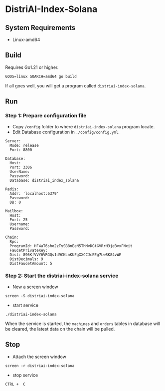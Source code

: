# DistriAI-Index-Solana

## System Requirements
- Linux-amd64

## Build
Requires Go1.21 or higher.
```
GOOS=linux GOARCH=amd64 go build
```
If all goes well, you will get a program called `distriai-index-solana`.

## Run
### Step 1: Prepare configuration file
- Copy `/config` folder to where `distriai-index-solana` program locate.
- Edit Database configuration in `./config/config.yml`.
```
Server:
  Mode: release
  Port: 8800

Database:
  Host:
  Port: 3306
  UserName:
  Password:
  Database: distriai_index_solana

Redis:
  Addr: 'localhost:6379'
  Password:
  DB: 0

Mailbox:
  Host:
  Port: 25
  Username:
  Password:

Chain:
  Rpc:
  ProgramId: HF4aT6sho2zTySB8nEeN5ThMvDGtGVRrH3jeBvxFNxit
  FaucetPrivateKey:
  Dist: 896KfVVY6VRGQs1d9CKLnKUEgXXCCJcEEg7LwSK84vWE
  DistDecimals: 9
  DistFaucetAmount: 5
```

### Step 2: Start the distriai-index-solana service
- New a screen window
```
screen -S distriai-index-solana
```
- start service
```
./distriai-index-solana
```
When the service is started, the `machines` and `orders` tables in database will be cleared, the latest data on the chain will be pulled.

## Stop
- Attach the screen window
```
screen -r distriai-index-solana
```
- stop service

`CTRL +  C`
